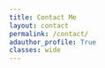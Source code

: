 ```yaml
---
title: Contact Me
layout: contact
permalink: /contact/
adauthor_profile: True
classes: wide
---
```

